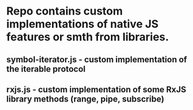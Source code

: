 # Repo contains custom implementations of native JS features or smth from libraries.

## symbol-iterator.js - custom implementation of the iterable protocol

## rxjs.js - custom implementation of some RxJS library methods (range, pipe, subscribe)
